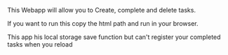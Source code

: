 This Webapp will allow you to Create, complete and delete tasks.

 If you want to run this copy the html path and run in your browser.

 This app his local storage save function but can't register your
 completed tasks when you reload
